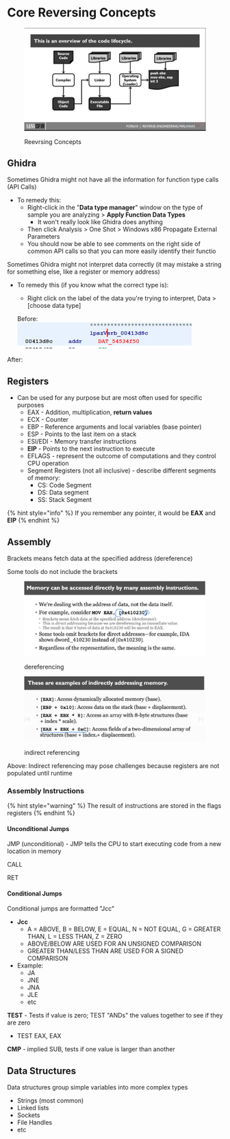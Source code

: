 # Core Reversing Concepts

<figure><img src="../../.gitbook/assets/image (7).png" alt=""><figcaption><p>Reevrsing Concepts</p></figcaption></figure>

## Ghidra

Sometimes Ghidra might not have all the information for function type calls (API Calls)

* To remedy this:
  * Right-click in the "**Data type manager**" window on the type of sample you are analyzing > **Apply Function Data Types**
    * It won't really look like Ghidra does anything
  * Then click Analysis > One Shot > Windows x86 Propagate External Parameters
  * You should now be able to see comments on the right side of common API calls so that you can more easily identify their functio

Sometimes Ghidra might not interpret data correctly (it may mistake a string for something else, like a register or memory address)

*   To remedy this (if you know what the correct type is):

    * Right click on the label of the data you're trying to interpret, Data > \[choose data type]

    Before:\
    ![](<../../.gitbook/assets/image (2).png>)

&#x20;     After:\
&#x20;    &#x20;



## Registers

* Can be used for any purpose but are most often used for specific purposes
  * EAX - Addition, multiplication, **return values**
  * ECX - Counter
  * EBP - Reference arguments and local variables (base pointer)
  * ESP - Points to the last item on a stack
  * ESI/EDI - Memory transfer instructions
  * **EIP** - Points to the next instruction to execute
  * EFLAGS - represent the outcome of computations and they control CPU operation
  * Segment Registers (not all inclusive) - describe different segments of memory:
    * CS: Code Segment
    * DS: Data segment
    * SS: Stack Segment

{% hint style="info" %}
If you remember any pointer, it would be **EAX** and **EIP**
{% endhint %}

## Assembly

Brackets means fetch data at the specified address (dereference)

Some tools do not include the brackets

<figure><img src="../../.gitbook/assets/image.png" alt=""><figcaption><p>dereferencing</p></figcaption></figure>

<figure><img src="../../.gitbook/assets/image (1).png" alt=""><figcaption><p>indirect referencing</p></figcaption></figure>

Above: Indirect referencing may pose challenges because registers are not populated until runtime

### Assembly Instructions

{% hint style="warning" %}
The result of instructions are stored in the flags registers
{% endhint %}

#### Unconditional Jumps

JMP (unconditional) - JMP tells the CPU to start executing code from a new location in memory

CALL

RET

#### Conditional Jumps

Conditional jumps are formatted "Jcc"

* **Jcc**
  * A = ABOVE, B = BELOW, E = EQUAL, N = NOT EQUAL, G = GREATER THAN, L = LESS THAN, Z = ZERO
  * ABOVE/BELOW ARE USED FOR AN UNSIGNED COMPARISON
  * GREATER THAN/LESS THAN ARE USED FOR A SIGNED COMPARISON
* Example:
  * JA
  * JNE
  * JNA
  * JLE
  * etc

**TEST** - Tests if value is zero; TEST "ANDs" the values together to see if they are zero

* TEST EAX, EAX

**CMP** - implied SUB, tests if one value is larger than another

## Data Structures

Data structures group simple variables into more complex types

* Strings (most common)
* Linked lists
* Sockets
* File Handles
* etc

